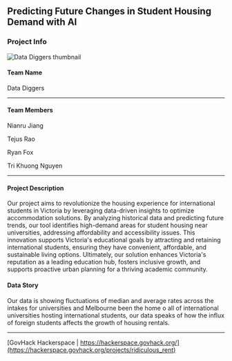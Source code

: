 ## Predicting Future Changes in Student Housing Demand with AI

### Project Info

![Data Diggers thumbnail](https://hackerspace.govhack.org/rails/active_storage/blobs/redirect/eyJfcmFpbHMiOnsibWVzc2FnZSI6IkJBaHBBdFFNIiwiZXhwIjpudWxsLCJwdXIiOiJibG9iX2lkIn19--9af0960ac5c078a3aae68f8f1eedb6e598fa3b52/DALL%C2%B7E%202024-09-08%2012.44.10%20-%20A%20visualization%20showing%20a%20rental%20price%20increase%20near%20universities.%20The%20image%20could%20depict%20a%20university%20campus%20surrounded%20by%20apartment%20buildings%20with%20r.webp)

#### Team Name

Data Diggers

--- 

#### Team Members

Nianru Jiang

Tejus Rao

Ryan Fox

Tri Khuong Nguyen

---

#### Project Description

Our project aims to revolutionize the housing experience for international students in Victoria by leveraging data-driven insights to optimize accommodation solutions. By analyzing historical data and predicting future trends, our tool identifies high-demand areas for student housing near universities, addressing affordability and accessibility issues. This innovation supports Victoria's educational goals by attracting and retaining international students, ensuring they have convenient, affordable, and sustainable living options. Ultimately, our solution enhances Victoria's reputation as a leading education hub, fosters inclusive growth, and supports proactive urban planning for a thriving academic community.



#### Data Story

Our data is showing fluctuations of median and average rates across the intakes for universities and Melbourne been the home o all of international universities hosting international students, our data speaks of how the influx of foreign students affects the growth of housing rentals.

---

[GovHack Hackerspace | https://hackerspace.govhack.org/](https://hackerspace.govhack.org/projects/ridiculous_rent)


